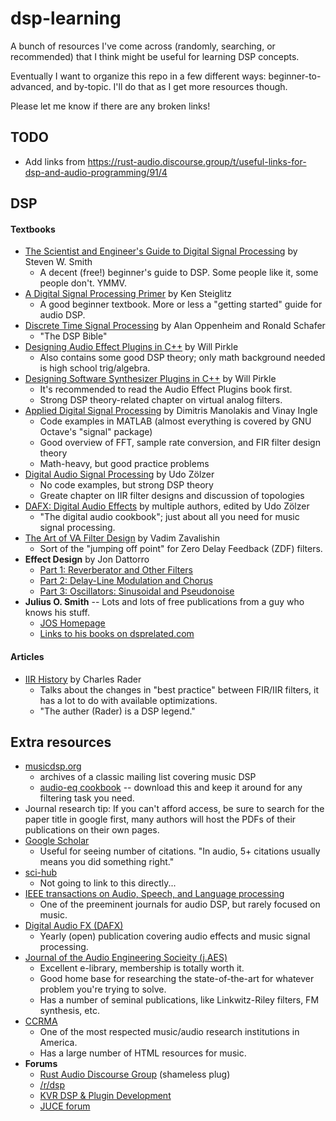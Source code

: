 # dsp-learning

A bunch of resources I've come across (randomly, searching, or recommended) that I think might be useful for learning DSP concepts.

Eventually I want to organize this repo in a few different ways: beginner-to-advanced, and by-topic. I'll do that as I get more resources though.

Please let me know if there are any broken links!

## TODO

 - Add links from https://rust-audio.discourse.group/t/useful-links-for-dsp-and-audio-programming/91/4

## DSP

#### Textbooks

 - [The Scientist and Engineer's Guide to Digital Signal Processing](http://www.dspguide.com/pdfbook.htm) by Steven W. Smith
    - A decent (free!) beginner's guide to DSP. Some people like it, some people don't. YMMV.
 - [A Digital Signal Processing Primer](https://www.amazon.com/Digital-Signal-Processing-Primer-Applications/dp/0805316841) by Ken Steiglitz
    - A good beginner textbook. More or less a "getting started" guide for audio DSP.
 - [Discrete Time Signal Processing](https://www.amazon.com/Discrete-Time-Signal-Processing-3rd-Prentice-Hall/dp/0131988425) by Alan Oppenheim and Ronald Schafer
    - "The DSP Bible"
 - [Designing Audio Effect Plugins in C++](https://www.amazon.com/Designing-Audio-Effect-Plugins-C/dp/1138591939/ref=pd_lpo_sbs_14_t_1?_encoding=UTF8&psc=1&refRID=J06PKGQJVXXVV94X7DHR) by Will Pirkle
    - Also contains some good DSP theory; only math background needed is high school trig/algebra.
 - [Designing Software Synthesizer Plugins in C++](https://www.amazon.com/Designing-Software-Synthesizer-Plug-Ins-RackAFX/dp/1138787078/ref=pd_sbs_14_2/140-1426476-1774227?_encoding=UTF8&pd_rd_i=1138787078&pd_rd_r=07877825-8af5-11e9-8325-21d31ac0f1a2&pd_rd_w=mjd1w&pd_rd_wg=BFd8l&pf_rd_p=588939de-d3f8-42f1-a3d8-d556eae5797d&pf_rd_r=Q3S1N5PA30FZ44XN5RNX&psc=1&refRID=Q3S1N5PA30FZ44XN5RNX) by Will Pirkle
    - It's recommended to read the Audio Effect Plugins book first.
    - Strong DSP theory-related chapter on virtual analog filters.
 - [Applied Digital Signal Processing](https://www.amazon.com/Applied-Digital-Signal-Processing-Practice/dp/0521110025) by Dimitris Manolakis and Vinay Ingle
    - Code examples in MATLAB (almost everything is covered by GNU Octave's "signal" package)
    - Good overview of FFT, sample rate conversion, and FIR filter design theory
    - Math-heavy, but good practice problems
 - [Digital Audio Signal Processing](https://www.amazon.com/Digital-Audio-Signal-Processing-Z%C3%B6lzer/dp/0470997850) by Udo Zölzer
    - No code examples, but strong DSP theory
    - Greate chapter on IIR filter designs and discussion of topologies
 - [DAFX: Digital Audio Effects](https://www.amazon.com/DAFX-Digital-Effects-Udo-Z%C3%B6lzer/dp/0470665998/ref=pd_lpo_sbs_14_t_1?_encoding=UTF8&psc=1&refRID=XBMCPVRJ9SRA1PBA5W65) by multiple authors, edited by Udo Zölzer
    - "The digital audio cookbook"; just about all you need for music signal processing.
 - [The Art of VA Filter Design](https://www.native-instruments.com/fileadmin/ni_media/downloads/pdf/VAFilterDesign_1.1.1.pdf) by Vadim Zavalishin
    - Sort of the "jumping off point" for Zero Delay Feedback (ZDF) filters.
 - **Effect Design** by Jon Dattorro
     - [Part 1: Reverberator and Other Filters](https://ccrma.stanford.edu/~dattorro/EffectDesignPart1.pdf)
     - [Part 2: Delay-Line Modulation and Chorus](https://ccrma.stanford.edu/~dattorro/EffectDesignPart2.pdf)
     - [Part 3: Oscillators: Sinusoidal and Pseudonoise](https://ccrma.stanford.edu/~dattorro/EffectDesignPart3.pdf)
 - **Julius O. Smith** -- Lots and lots of free publications from a guy who knows his stuff.
     - [JOS Homepage](https://ccrma.stanford.edu/~jos/)
     - [Links to his books on dsprelated.com](https://www.dsprelated.com/freebooks.php)

#### Articles

 - [IIR History](http://www.rci.rutgers.edu/~shunsun/resource/IIR_History.pdf) by Charles Rader
     - Talks about the changes in "best practice" between FIR/IIR filters, it has a lot to do with available optimizations.
     - "The auther (Rader) is a DSP legend."

## Extra resources

 - [musicdsp.org](http://www.musicdsp.org/en/latest/)
    - archives of a classic mailing list covering music DSP
    - [audio-eq cookbook](https://www.musicdsp.org/en/latest/Filters/197-rbj-audio-eq-cookbook.html?highlight=audio%20eq%20cookbook) -- download this and keep it around for any filtering task you need.
 - Journal research tip: If you can't afford access, be sure to search for the paper title in google first, many authors will host the PDFs of their publications on their own pages.
 - [Google Scholar](https://www.kvraudio.com/forum/viewforum.php?f=33&sid=c5ec6fcced363b6102b21b5be3b843c0)
    - Useful for seeing number of citations. "In audio, 5+ citations usually means you did something right."
 - [sci-hub](https://en.wikipedia.org/wiki/Sci-Hub)
    - Not going to link to this directly...
 - [IEEE transactions on Audio, Speech, and Language processing](https://ieeexplore.ieee.org/xpl/RecentIssue.jsp?punumber=10376)
    - One of the preeminent journals for audio DSP, but rarely focused on music.
 - [Digital Audio FX (DAFX)](http://www.dafx.de/)
    - Yearly (open) publication covering audio effects and music signal processing.
 - [Journal of the Audio Engineering Socieity (j.AES)](http://www.aes.org/e-lib/)
    - Excellent e-library, membership is totally worth it.
    - Good home base for researching the state-of-the-art for whatever problem you're trying to solve.
    - Has a number of seminal publications, like Linkwitz-Riley filters, FM synthesis, etc.
 - [CCRMA](https://ccrma.stanford.edu/)
    - One of the most respected music/audio research institutions in America.
    - Has a large number of HTML resources for music.
 - **Forums**
    - [Rust Audio Discourse Group](https://rust-audio.discourse.group/) (shameless plug)
    - [/r/dsp](https://www.reddit.com/dsp)
    - [KVR DSP & Plugin Development](https://www.kvraudio.com/forum/viewforum.php?f=33&sid=c5ec6fcced363b6102b21b5be3b843c0)
    - [JUCE forum](https://www.forum.juce.com)
